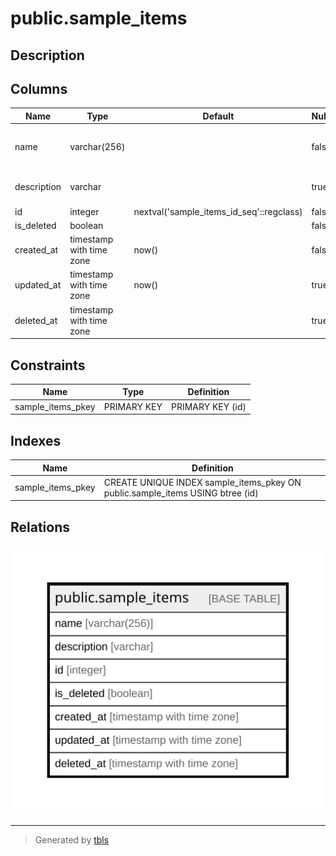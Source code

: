 # public.sample_items

## Description

## Columns

| Name | Type | Default | Nullable | Children | Parents | Comment |
| ---- | ---- | ------- | -------- | -------- | ------- | ------- |
| name | varchar(256) |  | false |  |  | SampleItem name, comment for db |
| description | varchar |  | true |  |  | SampleItem description for db |
| id | integer | nextval('sample_items_id_seq'::regclass) | false |  |  |  |
| is_deleted | boolean |  | false |  |  |  |
| created_at | timestamp with time zone | now() | false |  |  |  |
| updated_at | timestamp with time zone | now() | true |  |  |  |
| deleted_at | timestamp with time zone |  | true |  |  |  |

## Constraints

| Name | Type | Definition |
| ---- | ---- | ---------- |
| sample_items_pkey | PRIMARY KEY | PRIMARY KEY (id) |

## Indexes

| Name | Definition |
| ---- | ---------- |
| sample_items_pkey | CREATE UNIQUE INDEX sample_items_pkey ON public.sample_items USING btree (id) |

## Relations

![er](public.sample_items.svg)

---

> Generated by [tbls](https://github.com/k1LoW/tbls)
